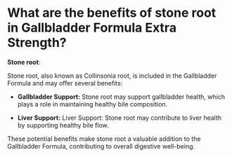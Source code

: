 # What are the benefits of stone root in Gallbladder Formula Extra Strength?

**Stone root**:

Stone root, also known as Collinsonia root, is included in the Gallbladder Formula and may offer several benefits: 

- **Gallbladder Support:** Stone root may support gallbladder health, which plays a role in maintaining healthy bile composition. 

- **Liver Support:** Liver Support: Stone root may contribute to liver health by supporting healthy bile flow.  

These potential benefits make stone root a valuable addition to the Gallbladder Formula, contributing to overall digestive well-being.